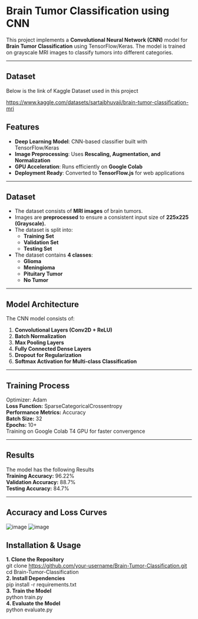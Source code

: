 #  Brain Tumor Classification using CNN

This project implements a **Convolutional Neural Network (CNN)** model for **Brain Tumor Classification** using TensorFlow/Keras. The model is trained on grayscale MRI images to classify tumors into different categories.

---

## Dataset
Below is the link of Kaggle Dataset used in this project  

https://www.kaggle.com/datasets/sartajbhuvaji/brain-tumor-classification-mri

##  Features
-  **Deep Learning Model**: CNN-based classifier built with TensorFlow/Keras
-  **Image Preprocessing**: Uses **Rescaling, Augmentation, and Normalization**
-  **GPU Acceleration**: Runs efficiently on **Google Colab**
-  **Deployment Ready**: Converted to **TensorFlow.js** for web applications

---

## Dataset
- The dataset consists of **MRI images** of brain tumors.
- Images are **preprocessed** to ensure a consistent input size of **225x225 (Grayscale).**
- The dataset is split into:
  - **Training Set**
  - **Validation Set**
  - **Testing Set**
- The dataset contains **4 classes**:
  - **Glioma**
  - **Meningioma**
  - **Pituitary Tumor**
  - **No Tumor**

---

##  Model Architecture
The CNN model consists of:
1. **Convolutional Layers (Conv2D + ReLU)**
2. **Batch Normalization**
3. **Max Pooling Layers**
4. **Fully Connected Dense Layers**
5. **Dropout for Regularization**
6. **Softmax Activation for Multi-class Classification**

---
## Training Process 
Optimizer: Adam  
**Loss Function:** SparseCategoricalCrossentropy  
**Performance Metrics:** Accuracy  
**Batch Size:** 32  
**Epochs:** 10+  
Training on Google Colab T4 GPU for faster convergence  

---
## Results
The model has the following Results  
**Training Accuracy:** 96.22%  
**Validation Accuracy:** 88.7%  
**Testing Accuracy:** 84.7%  

---
## Accuracy and Loss Curves 
![image](https://github.com/user-attachments/assets/c2f0e6b3-1312-4f37-aa1a-d52e58b9feed)
![image](https://github.com/user-attachments/assets/40cc58c0-3852-4fb4-b5cf-f525e3b8bc8c)

## Installation & Usage
**1. Clone the Repository**  
  git clone https://github.com/your-username/Brain-Tumor-Classification.git  
  cd Brain-Tumor-Classification  
**2. Install Dependencies**  
  pip install -r requirements.txt  
**3. Train the Model**  
  python train.py  
**4. Evaluate the Model**  
  python evaluate.py  









